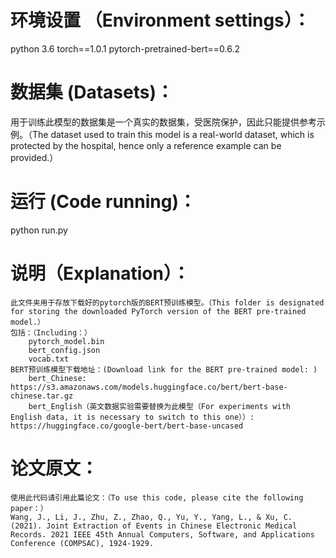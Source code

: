 # 环境设置 （Environment settings）：
python 3.6
torch==1.0.1
pytorch-pretrained-bert==0.6.2


# 数据集 (Datasets)：
用于训练此模型的数据集是一个真实的数据集，受医院保护，因此只能提供参考示例。（The dataset used to train this model is a real-world dataset, which is protected by the hospital, hence only a reference example can be provided.）


# 运行 (Code running)：
python run.py


# 说明（Explanation）：
    此文件夹用于存放下载好的pytorch版的BERT预训练模型。（This folder is designated for storing the downloaded PyTorch version of the BERT pre-trained model.）
    包括：（Including：）
        pytorch_model.bin  
        bert_config.json  
        vocab.txt  
    BERT预训练模型下载地址：(Download link for the BERT pre-trained model: )  
        bert_Chinese: https://s3.amazonaws.com/models.huggingface.co/bert/bert-base-chinese.tar.gz
        bert_English（英文数据实验需要替换为此模型（For experiments with English data, it is necessary to switch to this one））: https://huggingface.co/google-bert/bert-base-uncased

# 论文原文：
    使用此代码请引用此篇论文：（To use this code, please cite the following paper：）
    Wang, J., Li, J., Zhu, Z., Zhao, Q., Yu, Y., Yang, L., & Xu, C. (2021). Joint Extraction of Events in Chinese Electronic Medical Records. 2021 IEEE 45th Annual Computers, Software, and Applications Conference (COMPSAC), 1924-1929.
